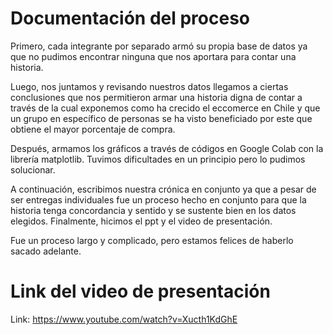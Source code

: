# Documentación del proceso 

Primero, cada integrante por separado armó su propia base de datos ya que no pudimos encontrar ninguna que nos aportara para contar una historia. 

Luego, nos juntamos y revisando nuestros datos llegamos a ciertas conclusiones que nos permitieron armar una historia digna de contar a través de la cual exponemos como ha crecido el eccomerce en Chile y que un grupo en específico de personas se ha visto beneficiado por este que obtiene el mayor porcentaje de compra. 

Después, armamos los gráficos a través de códigos en Google Colab con la librería matplotlib. Tuvimos dificultades en un principio pero lo pudimos solucionar. 

A continuación, escribimos nuestra crónica en conjunto ya que a pesar de ser entregas individuales fue un proceso hecho en conjunto para que la historia tenga concordancia y sentido y se sustente bien en los datos elegidos. 
Finalmente, hicimos el ppt y el video de presentación. 

Fue un proceso largo y complicado, pero estamos felices de haberlo sacado adelante.

# Link del video de presentación 

Link: https://www.youtube.com/watch?v=Xucth1KdGhE

